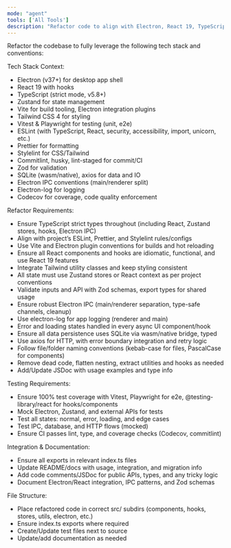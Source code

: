```yaml
---
mode: "agent"
tools: ['All Tools']
description: "Refactor code to align with Electron, React 19, TypeScript, Vite, Zustand, Vitest, Tailwind, and modern linting/testing best practices"
---
```


Refactor the codebase to fully leverage the following tech stack and conventions:

Tech Stack Context:

- Electron (v37+) for desktop app shell
- React 19 with hooks
- TypeScript (strict mode, v5.8+)
- Zustand for state management
- Vite for build tooling, Electron integration plugins
- Tailwind CSS 4 for styling
- Vitest & Playwright for testing (unit, e2e)
- ESLint (with TypeScript, React, security, accessibility, import, unicorn, etc.)
- Prettier for formatting
- Stylelint for CSS/Tailwind
- Commitlint, husky, lint-staged for commit/CI
- Zod for validation
- SQLite (wasm/native), axios for data and IO
- Electron IPC conventions (main/renderer split)
- Electron-log for logging
- Codecov for coverage, code quality enforcement

Refactor Requirements:

- Ensure TypeScript strict types throughout (including React, Zustand stores, hooks, Electron IPC)
- Align with project’s ESLint, Prettier, and Stylelint rules/configs
- Use Vite and Electron plugin conventions for builds and hot reloading
- Ensure all React components and hooks are idiomatic, functional, and use React 19 features
- Integrate Tailwind utility classes and keep styling consistent
- All state must use Zustand stores or React context as per project conventions
- Validate inputs and API with Zod schemas, export types for shared usage
- Ensure robust Electron IPC (main/renderer separation, type-safe channels, cleanup)
- Use electron-log for app logging (renderer and main)
- Error and loading states handled in every async UI component/hook
- Ensure all data persistence uses SQLite via wasm/native bridge, typed
- Use axios for HTTP, with error boundary integration and retry logic
- Follow file/folder naming conventions (kebab-case for files, PascalCase for components)
- Remove dead code, flatten nesting, extract utilities and hooks as needed
- Add/Update JSDoc with usage examples and type info

Testing Requirements:

- Ensure 100% test coverage with Vitest, Playwright for e2e, @testing-library/react for hooks/components
- Mock Electron, Zustand, and external APIs for tests
- Test all states: normal, error, loading, and edge cases
- Test IPC, database, and HTTP flows (mocked)
- Ensure CI passes lint, type, and coverage checks (Codecov, commitlint)

Integration & Documentation:

- Ensure all exports in relevant index.ts files
- Update README/docs with usage, integration, and migration info
- Add code comments/JSDoc for public APIs, types, and any tricky logic
- Document Electron/React integration, IPC patterns, and Zod schemas

File Structure:

- Place refactored code in correct src/ subdirs (components, hooks, stores, utils, electron, etc.)
- Ensure index.ts exports where required
- Create/Update test files next to source
- Update/add documentation as needed
